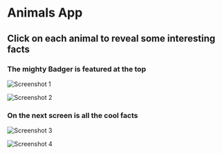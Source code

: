 # Animals App

## Click on each animal to reveal some interesting facts

### The mighty Badger is featured at the top

![Screenshot 1](/screenshots/screenshot2.png)

![Screenshot 2](/screenshots/screenshot2.png)

### On the next screen is all the cool facts

![Screenshot 3](/screenshots/screenshot3.png)

![Screenshot 4](/screenshots/screenshot4.png)
